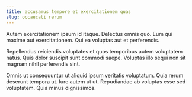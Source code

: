 ```yaml
---
title: accusamus tempore et exercitationem quas
slug: occaecati rerum
---
```


Autem exercitationem ipsum id itaque. Delectus omnis quo. Eum qui maxime aut exercitationem. Qui ea voluptas aut et perferendis.

Repellendus reiciendis voluptates et quos temporibus autem voluptatem natus. Quis dolor suscipit sunt commodi saepe. Voluptas illo sequi non sit magnam nihil perferendis sint.

Omnis ut consequuntur ut aliquid ipsum veritatis voluptatum. Quia rerum deserunt tempora ut. Iure autem ut ut. Repudiandae ab voluptas esse sed voluptatem. Quia minus dignissimos.
